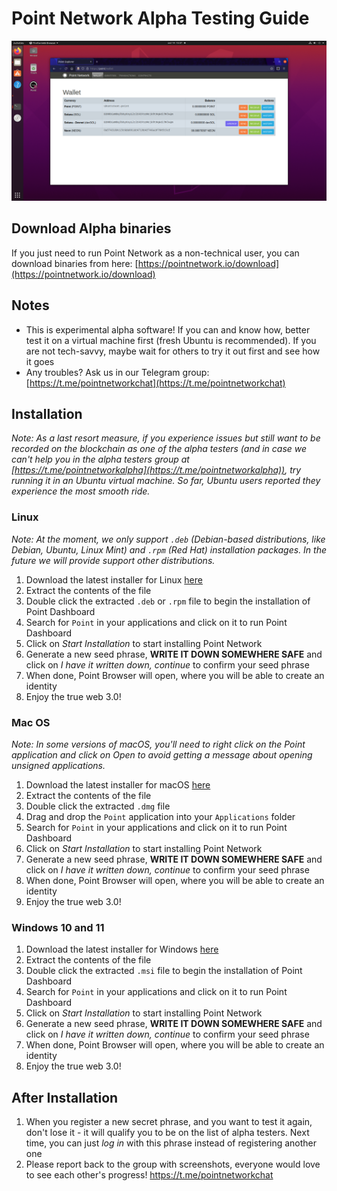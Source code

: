 # Point Network Alpha Testing Guide

![alpha screenshot](resources/alpha_screenshot_2.png)

## Download Alpha binaries

If you just need to run Point Network as a non-technical user, you can download binaries from here: [https://pointnetwork.io/download](https://pointnetwork.io/download)

## Notes

- This is experimental alpha software! If you can and know how, better test it on a virtual machine first (fresh Ubuntu is recommended). If you are not tech-savvy, maybe wait for others to try it out first and see how it goes
- Any troubles? Ask us in our Telegram group: [https://t.me/pointnetworkchat](https://t.me/pointnetworkchat)

## Installation

_Note: As a last resort measure, if you experience issues but still want to be recorded on the blockchain as one of the alpha testers (and in case we can't help you in the alpha testers group at [https://t.me/pointnetworkalpha](https://t.me/pointnetworkalpha)), try running it in an Ubuntu virtual machine. So far, Ubuntu users reported they experience the most smooth ride._

### Linux

_Note: At the moment, we only support `.deb` (Debian-based distributions, like Debian, Ubuntu, Linux Mint) and `.rpm` (Red Hat) installation packages. In the future we will provide support other distributions._

1. Download the latest installer for Linux [here](https://github.com/pointnetwork/pointnetwork-dashboard/releases/latest)
2. Extract the contents of the file
3. Double click the extracted `.deb` or `.rpm` file to begin the installation of Point Dashboard
4. Search for `Point` in your applications and click on it to run Point Dashboard
5. Click on _Start Installation_ to start installing Point Network
6. Generate a new seed phrase, **WRITE IT DOWN SOMEWHERE SAFE** and click on _I have it written down, continue_ to confirm your seed phrase
7. When done, Point Browser will open, where you will be able to create an identity
8. Enjoy the true web 3.0!

### Mac OS

_Note: In some versions of macOS, you'll need to right click on the Point application and click on Open to avoid getting a message about opening unsigned applications._

1. Download the latest installer for macOS [here](https://github.com/pointnetwork/pointnetwork-dashboard/releases/latest)
2. Extract the contents of the file
3. Double click the extracted `.dmg` file 
4. Drag and drop the `Point` application into your `Applications` folder
5. Search for `Point` in your applications and click on it to run Point Dashboard
6. Click on _Start Installation_ to start installing Point Network
7. Generate a new seed phrase, **WRITE IT DOWN SOMEWHERE SAFE** and click on _I have it written down, continue_ to confirm your seed phrase
8. When done, Point Browser will open, where you will be able to create an identity
9. Enjoy the true web 3.0!

### Windows 10 and 11

1. Download the latest installer for Windows [here](https://github.com/pointnetwork/pointnetwork-dashboard/releases/latest)
2. Extract the contents of the file
3. Double click the extracted `.msi` file to begin the installation of Point Dashboard 
4. Search for `Point` in your applications and click on it to run Point Dashboard
5. Click on _Start Installation_ to start installing Point Network
6. Generate a new seed phrase, **WRITE IT DOWN SOMEWHERE SAFE** and click on _I have it written down, continue_ to confirm your seed phrase
7. When done, Point Browser will open, where you will be able to create an identity
8. Enjoy the true web 3.0!

## After Installation

1. When you register a new secret phrase, and you want to test it again, don't lose it - it will qualify you to be on the list of alpha testers. Next time, you can just *log in* with this phrase instead of registering another one
2. Please report back to the group with screenshots, everyone would love to see each other's progress! https://t.me/pointnetworkchat
